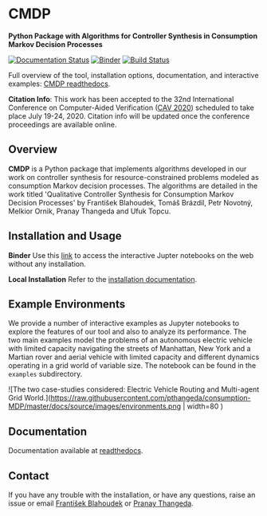 
# CMDP
**Python Package with Algorithms for Controller Synthesis in Consumption Markov Decision Processes**

[![Documentation Status](https://readthedocs.org/projects/cmdp/badge/?version=latest)](https://cmdp.readthedocs.io/en/latest/?badge=latest) [![Binder](https://mybinder.org/badge_logo.svg)](https://mybinder.org/v2/gh/pthangeda/consumption-MDP/master) [![Build Status](https://travis-ci.org/pthangeda/consumption-MDP.svg?branch=master)](https://travis-ci.org/pthangeda/consumption-MDP)


Full overview of the tool, installation options, documentation, and interactive examples:
[CMDP readthedocs](https://cmdp.readthedocs.io/).

**Citation Info**: This work has been accepted to the 32nd International Conference on Computer-Aided Verification ([CAV 2020](http://i-cav.org/2020/)) scheduled to take place
July 19-24, 2020. Citation info will be updated once the conference proceedings are available online. 


## Overview

**CMDP** is a Python package that implements algorithms developed in our work on controller synthesis for 
resource-constrained problems modeled as consumption Markov decision processes. The algorithms are 
detailed in the work titled 'Qualitative Controller Synthesis for Consumption Markov Decision Processes' by 
František Blahoudek, Tomáš Brázdil, Petr Novotný, Melkior Ornik, Pranay Thangeda and Ufuk Topcu.

## Installation and Usage

**Binder**
Use this [link](https://mybinder.org/v2/gh/pthangeda/consumption-MDP/master) to access the interactive Jupter notebooks on the web without any installation.

**Local Installation**
Refer to the [installation documentation](https://cmdp.readthedocs.io/en/latest/install.html).

## Example Environments
We provide a number of interactive examples as Jupyter notebooks to explore the features of our tool and also to analyze its performance. 
The two main examples model the problems of an autonomous electric vehicle with limited capacity navigating the streets of Manhattan, New York and 
a Martian rover and aerial vehicle with limited capacity and different dynamics operating in a grid world of variable size. 
The notebook can be found in the `examples` subdirectory.

![The two case-studies considered: Electric Vehicle Routing and Multi-agent Grid World.](https://raw.githubusercontent.com/pthangeda/consumption-MDP/master/docs/source/images/environments.png | width=80 )


## Documentation
Documentation available at [readthedocs](https://cmdp.readthedocs.io/).

## Contact
If you have any trouble with the installation, or have any questions, raise an issue or email [František Blahoudek](fandikb@gmail.com) or [Pranay Thangeda](contact@prny.me).



